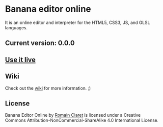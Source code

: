 # Banana editor online

It is an online editor and interpreter for the HTML5, CSS3, JS, and GLSL languages.

## Current version: 0.0.0

## [Use it live](http://rocla.github.io/banana-editor-online/)

## Wiki

Check out the [wiki](https://github.com/Rocla/banana-editor-online/wiki) for more information. ;)


## License

Banana Editor Online by [Romain Claret](http://www.romainclaret.com) is licensed under a Creative Commons Attribution-NonCommercial-ShareAlike 4.0 International License.